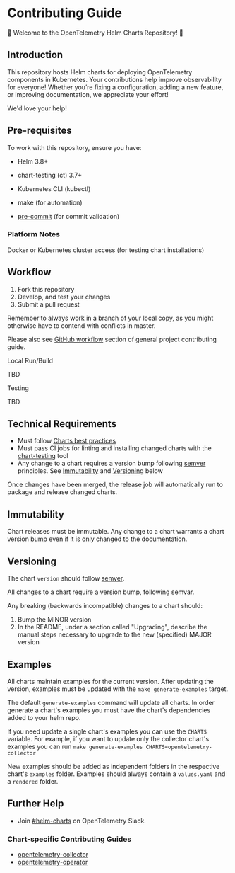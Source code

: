 # Contributing Guide

🎉 Welcome to the OpenTelemetry Helm Charts Repository! 🎉

## Introduction

This repository hosts Helm charts for deploying OpenTelemetry components in Kubernetes. Your contributions help improve observability for everyone! Whether you’re fixing a configuration, adding a new feature, or improving documentation, we appreciate your effort!

We'd love your help!

## Pre-requisites

To work with this repository, ensure you have:

- Helm 3.8+

- chart-testing (ct) 3.7+

- Kubernetes CLI (kubectl)

- make (for automation)

- [pre-commit](https://pre-commit.com/) (for commit validation)

### Platform Notes

Docker or Kubernetes cluster access (for testing chart installations)

## Workflow 

1. Fork this repository
1. Develop, and test your changes
1. Submit a pull request

Remember to always work in a branch of your local copy, as you might otherwise
have to contend with conflicts in master.

Please also see [GitHub
workflow](https://github.com/open-telemetry/community/blob/main/CONTRIBUTING.md#github-workflow)
section of general project contributing guide.

Local Run/Build

TBD

Testing

TBD

## Technical Requirements

* Must follow [Charts best practices](https://helm.sh/docs/topics/chart_best_practices/)
* Must pass CI jobs for linting and installing changed charts with the
  [chart-testing](https://github.com/helm/chart-testing) tool
* Any change to a chart requires a version bump following
  [semver](https://semver.org/) principles. See [Immutability](#immutability)
  and [Versioning](#versioning) below

Once changes have been merged, the release job will automatically run to package
and release changed charts.

## Immutability

Chart releases must be immutable. Any change to a chart warrants a chart version
bump even if it is only changed to the documentation.

## Versioning

The chart `version` should follow [semver](https://semver.org/).

All changes to a chart require a version bump, following semvar.

Any breaking (backwards incompatible) changes to a chart should:
1. Bump the MINOR version
2. In the README, under a section called "Upgrading", describe the manual steps
   necessary to upgrade to the new (specified) MAJOR version

## Examples

All charts maintain examples for the current version. After updating the version, examples must be updated with the `make generate-examples` target.

The default `generate-examples` command will update all charts.  In order generate a chart's examples you must have the chart's dependencies added to your helm repo.

If you need update a single chart's examples you can use the `CHARTS` variable.  For example, if you want to update only the collector chart's examples you can run `make generate-examples CHARTS=opentelemetry-collector`

New examples should be added as independent folders in the respective chart's `examples` folder.  Examples should always contain a `values.yaml` and a `rendered` folder.

## Further Help

- Join [#helm-charts](https://cloud-native.slack.com/archives/C03HVLM8LAH) on OpenTelemetry Slack.
  
### Chart-specific Contributing Guides

- [opentelemetry-collector](./charts/opentelemetry-collector/CONTRIBUTING.md)
- [opentelemetry-operator](./charts/opentelemetry-operator/CONTRIBUTING.md)
